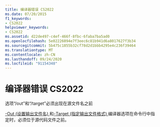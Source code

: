 ```yaml
---
title: 编译器错误 CS2022
ms.date: 07/20/2015
f1_keywords:
- CS2022
helpviewer_keywords:
- CS2022
ms.assetid: d22de497-c4ef-466f-8fbc-6faba7ba5ad0
ms.openlocfilehash: 5e02226094e7f3eec6c81b941d6a8017627f3b34
ms.sourcegitcommit: 5b475c1855b32cf78d2d1bbb4295e4c236f39464
ms.translationtype: MT
ms.contentlocale: zh-CN
ms.lasthandoff: 09/24/2020
ms.locfileid: "91154348"
---
```

# <a name="compiler-error-cs2022"></a>编译器错误 CS2022

选项“/out”和“/target”必须出现在源文件名之前  
  
 [-Out (设置输出文件名) ](../language-reference/compiler-options/out-compiler-option.md)和[-Target (指定输出文件格式) ](../language-reference/compiler-options/target-compiler-option.md)编译器选项在命令行中指定时，必须位于源代码文件之前。
